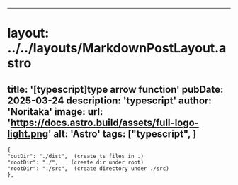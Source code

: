
---
# layout: ../../layouts/MarkdownPostLayout.astro
title: '[typescript]type arrow function'
pubDate: 2025-03-24
description: 'typescript'
author: 'Noritaka'
image:
    url: 'https://docs.astro.build/assets/full-logo-light.png'
    alt: 'Astro'
tags: ["typescript", ]
---



```
{
"outDir": "./dist",  (create ts files in .)
"rootDir": "./",    (create dir under root)
"rootDir": "./src",  (create directory under ./src)
},
```

